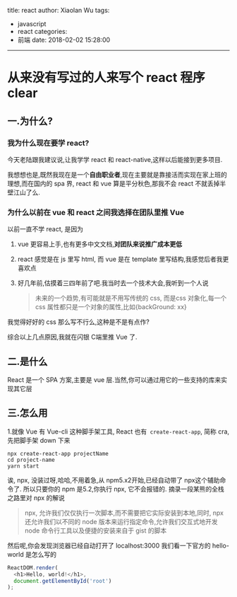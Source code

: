 title: react
author: Xiaolan Wu
tags:
  - javascript
  - react
categories:
  - 前端
date: 2018-02-02 15:28:00
---
# 从来没有写过的人来写个 react 程序clear

## 一.为什么?
### 我为什么现在要学 react?
今天老陆跟我建议说,让我学学 react 和 react-native,这样以后能接到更多项目.  

我想想也是,既然我现在是一个**自由职业者**,现在主要就是靠接活而实现在家上班的理想,而在国内的 spa 界, react 和 vue 算是平分秋色,那我不会 react 不就丢掉半壁江山了么.  
### 为什么以前在 vue 和 react 之间我选择在团队里推 Vue
以前一直不学 react, 是因为

1. vue 更容易上手,也有更多中文文档,**对团队来说推广成本更低**
2. react 感觉是在 js 里写 html, 而 vue 是在 template 里写结构,我感觉后者我更喜欢点
3. 好几年前,估摸着三四年前了吧.我当时去一个技术大会,我听到一个人说

	> 未来的一个趋势,有可能就是不用写传统的 css, 而是css 对象化,每一个 css 属性都只是一个对象的属性,比如{backGround: xx}
	
 我觉得好好的 css 那么写不行么,这种是不是有点作?  
 
综合以上几点原因,我就在闪银 C端里推 Vue 了.
## 二.是什么
React 是一个 SPA 方案,主要是 vue 层.当然,你可以通过用它的一些支持的库来实现其它层
## 三.怎么用
1.就像 Vue 有 Vue-cli 这种脚手架工具, React 也有` create-react-app`, 简称 cra,
先把脚手架 down 下来
```
npx create-react-app projectName
cd project-name
yarn start
```
诶, npx, 没装过呀,哈哈,不用着急,从 npm5.x2开始,已经自动带了 npx这个辅助命令了.
所以只要你的 npm 是5.2,你执行 npx, 它不会报错的.
摘录一段某熊的全栈之路里对 npx 的解说
> npx, 允许我们仅仅执行一次脚本,而不需要把它实际安装到本地,同时, npx 还允许我们以不同的 node 版本来运行指定命令,允许我们交互式地开发 node 命令行工具以及便捷的安装来自于 gist 的脚本

然后呢,你会发现浏览器已经自动打开了 localhost:3000
我们看一下官方的 hello-world 是怎么写的

```javascript
ReactDOM.render(
  <h1>Hello, world!</h1>,
  document.getElementById('root')
);
```